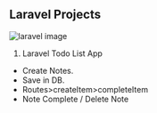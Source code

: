 ## Laravel Projects

![laravel image](https://cdn3.iconfinder.com/data/icons/research-element/1000/Questionnaire-64.png)

1. Laravel Todo List App

- Create Notes.
- Save in DB.
- Routes>createItem>completeItem
- Note Complete / Delete Note 
